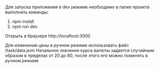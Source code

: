 Для запуска приложения в dev режиме необходимо в папке проекта выполнить команды:
1. npm install
2. npm run dev

Открыть в браузере http://localhost:3000

Для изменения цены в ручном режиме использовать файл /task/data.json
Начальное значение курса валюты задается случайным образом в пределах от 20 до 80, после этого его можно поменять в ручном режиме

